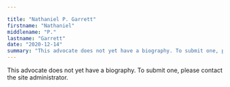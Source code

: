 ```yaml
---

title: "Nathaniel P. Garrett"
firstname: "Nathaniel"
middlename: "P."
lastname: "Garrett"
date: "2020-12-14"
summary: "This advocate does not yet have a biography. To submit one, please contact the site administrator."
---
```

This advocate does not yet have a biography. To submit one, please contact the site administrator.

